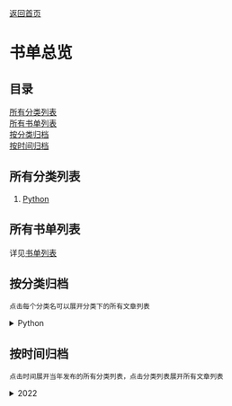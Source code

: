 [返回首页](../README.md)  

# 书单总览

## 目录

[所有分类列表](#所有分类列表)  
[所有书单列表](#所有书单列表)  
[按分类归档](#按分类归档)  
[按时间归档](#按时间归档)  

## 所有分类列表

1. [Python](python/ch0.md)

## 所有书单列表

详见[书单列表](articlelist.md)

## 按分类归档

    点击每个分类名可以展开分类下的所有文章列表
 
<details>
<p><summary style="user-select: none">Python</summary></p>
<p style="user-select: none"><a href="python/ch1">《看漫画学Python：有趣、有料、好玩、好用（全彩版）》</a></p>
</details>

## 按时间归档

    点击时间展开当年发布的所有分类列表，点击分类列表展开所有文章列表

<details>
<p><summary style="user-select: none">2022</summary></p>
<details style="margin-left: 5%">
<p><summary style="user-select: none">Python</summary></p>
<p style="user-select: none"><a href="python/ch1">《看漫画学Python：有趣、有料、好玩、好用（全彩版）》</a></p>
</details>
</details>